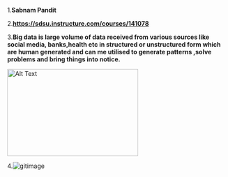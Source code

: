 1.**Sabnam Pandit**

2.**https://sdsu.instructure.com/courses/141078**

3.**Big data is large volume of data received from various sources like social media, banks,health etc in structured or unstructured form which are human generated and can me utilised
to generate patterns ,solve problems and bring things into notice.**

<img src="gitimage.png" alt="Alt Text" width="300" height="200" />

4.![gitimage](gitimage.png)
